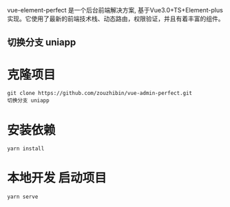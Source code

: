 vue-element-perfect 是一个后台前端解决方案, 基于Vue3.0+TS+Element-plus实现。它使用了最新的前端技术栈、动态路由，权限验证，并且有着丰富的组件。


## 切换分支 uniapp

# 克隆项目
```
git clone https://github.com/zouzhibin/vue-admin-perfect.git
切换分支 uniapp
```

# 安装依赖
```
yarn install
```

# 本地开发 启动项目
```
yarn serve
```
